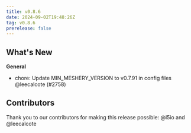 ```yaml
---
title: v0.8.6
date: 2024-09-02T19:48:26Z
tag: v0.8.6
prerelease: false
---
```


## What's New
**General**
- chore: Update MIN_MESHERY_VERSION to v0.7.91 in config files @leecalcote (#2758)

## Contributors

Thank you to our contributors for making this release possible:
@l5io and @leecalcote

